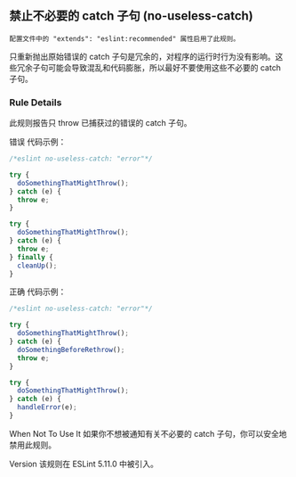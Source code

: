 ## 禁止不必要的 catch 子句 (no-useless-catch)

```配置文件中的 "extends": "eslint:recommended" 属性启用了此规则。```

只重新抛出原始错误的 catch 子句是冗余的，对程序的运行时行为没有影响。这些冗余子句可能会导致混乱和代码膨胀，所以最好不要使用这些不必要的 catch 子句。

### Rule Details
此规则报告只 throw 已捕获过的错误的 catch 子句。

错误 代码示例：
```js
/*eslint no-useless-catch: "error"*/

try {
  doSomethingThatMightThrow();
} catch (e) {
  throw e;
}

try {
  doSomethingThatMightThrow();
} catch (e) {
  throw e;
} finally {
  cleanUp();
}
```

正确 代码示例：
```js
/*eslint no-useless-catch: "error"*/

try {
  doSomethingThatMightThrow();
} catch (e) {
  doSomethingBeforeRethrow();
  throw e;
}

try {
  doSomethingThatMightThrow();
} catch (e) {
  handleError(e);
}
```

When Not To Use It
如果你不想被通知有关不必要的 catch 子句，你可以安全地禁用此规则。

Version
该规则在 ESLint 5.11.0 中被引入。


